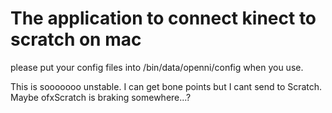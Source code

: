 # The application to connect kinect to scratch on mac
please put your config files into /bin/data/openni/config when you use.

This is sooooooo unstable. I can get bone points but I cant send to Scratch.
Maybe ofxScratch is braking somewhere...?

